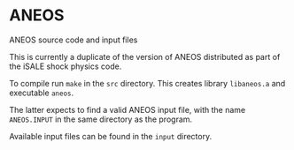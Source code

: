 # ANEOS
ANEOS source code and input files

This is currently a duplicate of the version of ANEOS distributed as part of the iSALE shock physics code.

To compile run `make` in the `src` directory. This creates library `libaneos.a` and executable `aneos`.

The latter expects to find a valid ANEOS input file, with the name `ANEOS.INPUT` in the same directory as the program.

Available input files can be found in the `input` directory.
